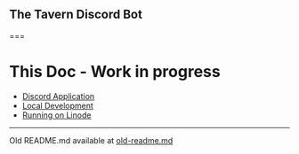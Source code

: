 ## The Tavern Discord Bot
===

# This Doc - Work in progress

- [Discord Application](discord-app.md)
- [Local Development](local-dev.md)
- [Running on Linode](linode.md)






---

Old README.md available at [old-readme.md](old-readme.md)
